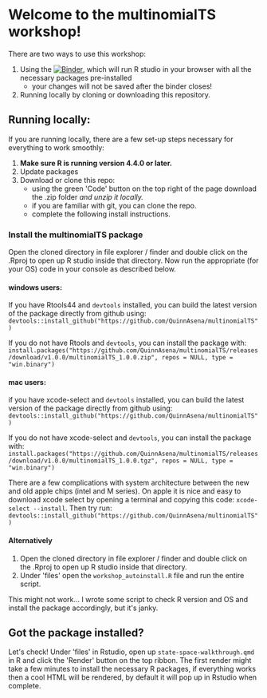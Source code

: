 # Welcome to the multinomialTS workshop!

There are two ways to use this workshop:
1. Using the [![Binder](https://mybinder.org/badge_logo.svg)](https://mybinder.org/v2/gh/QuinnAsena/state-space-workhop-ESA/HEAD?urlpath=rstudio), which will run R studio in your browser with all the necessary packages pre-installed
   - your changes will not be saved after the binder closes!
3. Running locally by cloning or downloading this repository.

## Running locally:

If you are running locally, there are a few set-up steps necessary for everything to work smoothly:
1. **Make sure R is running version 4.4.0 or later.**
2. Update packages
3. Download or clone this repo:
   - using the green 'Code' button on the top right of the page download the .zip folder _and unzip it locally._
   - if you are familiar with git, you can clone the repo.
   - complete the following install instructions.

### Install the multinomialTS package

Open the cloned directory in file explorer / finder and double click on the .Rproj to open up R studio inside that directory. Now run the appropriate (for your OS) code in your console as described below. 

#### windows users:

If you have Rtools44 and `devtools` installed, you can build the latest version of the package directly from github using:
`devtools::install_github("https://github.com/QuinnAsena/multinomialTS")`

If you do not have Rtools and `devtools`, you can install the package with:
`install.packages("https://github.com/QuinnAsena/multinomialTS/releases/download/v1.0.0/multinomialTS_1.0.0.zip", repos = NULL, type = "win.binary")`

#### mac users:

if you have xcode-select and `devtools` installed, you can build the latest version of the package directly from github using:
`devtools::install_github("https://github.com/QuinnAsena/multinomialTS")`

If you do not have xcode-select and `devtools`, you can install the package with:
`install.packages("https://github.com/QuinnAsena/multinomialTS/releases/download/v1.0.0/multinomialTS_1.0.0.tgz", repos = NULL, type = "win.binary")`

There are a few complications with system architecture between the new and old apple chips (intel and M series). On apple it is nice and easy to download xcode select by opening a terminal and copying this code: `xcode-select --install`. Then try run: `devtools::install_github("https://github.com/QuinnAsena/multinomialTS")`


#### Alternatively

1. Open the cloned directory in file explorer / finder and double click on the .Rproj to open up R studio inside that directory.
2. Under 'files' open the `workshop_autoinstall.R` file and run the entire script.

This might not work... I wrote some script to check R version and OS and install the package accordingly, but it's janky.

## Got the package installed?

Let's check! Under 'files' in Rstudio, open up `state-space-walkthrough.qmd` in R and click the 'Render' button on the top ribbon. The first render might take a few minutes to install the necessary R packages, if everything works then a cool HTML will be rendered, by default it will pop up in Rstudio when complete.


